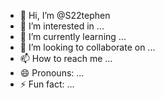 - 👋 Hi, I’m @S22tephen
- 👀 I’m interested in ...
- 🌱 I’m currently learning ...
- 💞️ I’m looking to collaborate on ...
- 📫 How to reach me ...
- 😄 Pronouns: ...
- ⚡ Fun fact: ...

<!---
S22tephen/S22tephen is a ✨ special ✨ repository because its `README.md` (this file) appears on your GitHub profile.
You can click the Preview link to take a look at your changes.
--->
